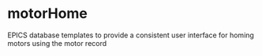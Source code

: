 # motorHome

EPICS database templates to provide a consistent user interface for homing motors using the motor record